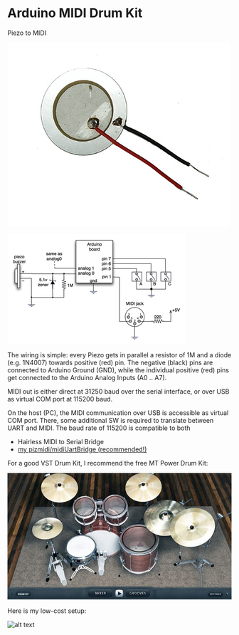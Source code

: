 # Arduino MIDI Drum Kit

Piezo to MIDI

![alt text](piezo.jpg "Piezo")

![alt text](wiring.png "Wiring")

The wiring is simple: every Piezo gets in parallel a resistor of 1M and 
a diode (e.g. 1N4007) towards positive (red) pin.
The negative (black) pins are connected to Arduino Ground (GND), 
while the individual positive (red) pins get connected to the Arduino Analog Inputs (A0 .. A7).

MIDI out is either direct at 31250 baud over the serial interface, 
or over USB as virtual COM port at 115200 baud.

On the host (PC), the MIDI communication over USB is accessible 
as virtual COM port. There, some additional SW is required to translate 
between UART and MIDI. The baud rate of 115200 is compatible to both
  - Hairless MIDI to Serial Bridge
  - [my pizmidi/midiUartBridge (recommended!)](https://github.com/hrgraf/pizmidi)

For a good VST Drum Kit, I recommend the free MT Power Drum Kit:

![alt text](mt_power_drumkit.jpg "VST Drum Kit")

Here is my low-cost setup:

![alt text](low_cost_drumkit.jpg "Low-cost Drum Kit")
